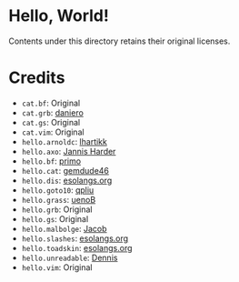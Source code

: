 # Hello, World!

Contents under this directory retains their original licenses.

# Credits

* `cat.bf`: Original
* `cat.grb`: [daniero](http://codegolf.stackexchange.com/a/62332)
* `cat.gs`: Original
* `cat.vim`: Original
* `hello.arnoldc`: [lhartikk](http://lhartikk.github.io/ArnoldC/)
* `hello.axo`: [Jannis Harder](https://web.archive.org/web/20070613213109/http://www.harderweb.de/jix/langs/axo/_src/helloworld.axo)
* `hello.bf`: [primo](http://codegolf.stackexchange.com/a/68494)
* `hello.cat`: [gemdude46](https://github.com/gemdude46/unicat/blob/master/examples/hello_world.cat)
* `hello.dis`: [esolangs.org](https://esolangs.org/wiki/Hello_world_program_in_esoteric_languages#Dis)
* `hello.goto10`: [qpliu](https://github.com/qpliu/esolang/blob/master/goto10/example/hello.goto10)
* `hello.grass`: [uenoB](http://d.hatena.ne.jp/uenoB/20080609/1213010983)
* `hello.grb`: Original
* `hello.gs`: Original
* `hello.malbolge`: [Jacob](http://codegolf.stackexchange.com/a/55656)
* `hello.slashes`: [esolangs.org](https://esolangs.org/wiki////)
* `hello.toadskin`: [esolangs.org](https://esolangs.org/wiki/Hello_world_program_in_esoteric_languages#Toadskin)
* `hello.unreadable`: [Dennis](http://codegolf.stackexchange.com/a/55870)
* `hello.vim`: Original